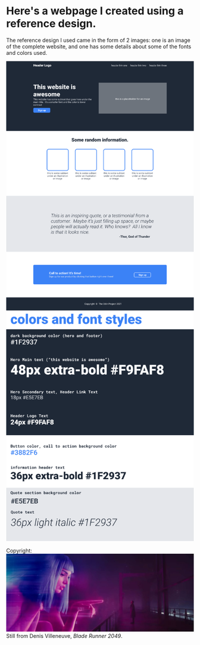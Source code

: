 # Here's a webpage I created using a reference design.
The reference design I used came in the form of 2 images: one is an image of the complete website, and one has some details about some of the fonts and colors used.

<img src="images/odin-project.png" height:100>
<img src="images/colors_and_stuff.png">

Copyright:
<img src="images/Blade-Runner.jpg">
Still from Denis Villeneuve, *Blade Runner 2049*.

